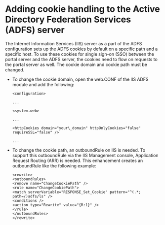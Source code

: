 # Adding cookie handling to the Active Directory Federation Services \(ADFS\) server

The Internet Information Services \(IIS\) server as a part of the ADFS configuration sets up the ADFS cookies by default on a specific path and a specific host. To use these cookies for single sign-on \(SSO\) between the portal server and the ADFS server, the cookies need to flow on requests to the portal server as well. The cookie domain and cookie path must be changed.

-   To change the cookie domain, open the web.CONF of the IIS ADFS module and add the following:

    ```
    <configuration>
    
    ...
    
    <system.web>
    
    ...
    
    <httpCookies domain="your\_domain" httpOnlyCookies="false" requireSSL="false" />
    
    ...
    ```

-   To change the cookie path, an outboundRule on IIS is needed. To support this outboundRule via the IIS Management console, Application Request Routing \(ARR\) is needed. This enhancement creates an outboundRule like the following example:

    ```
    <rewrite>
    <outboundRules>
    <remove name="ChangeCookiePath" />
    <rule name="ChangeCookiePath">
    <match serverVariable="RESPONSE_Set_Cookie" pattern="^(.*; path=/)adfs/ls" />
    <conditions />
    <action type="Rewrite" value="{R:1}" />
    </rule>
    </outboundRules>
    </rewrite>
    ```



